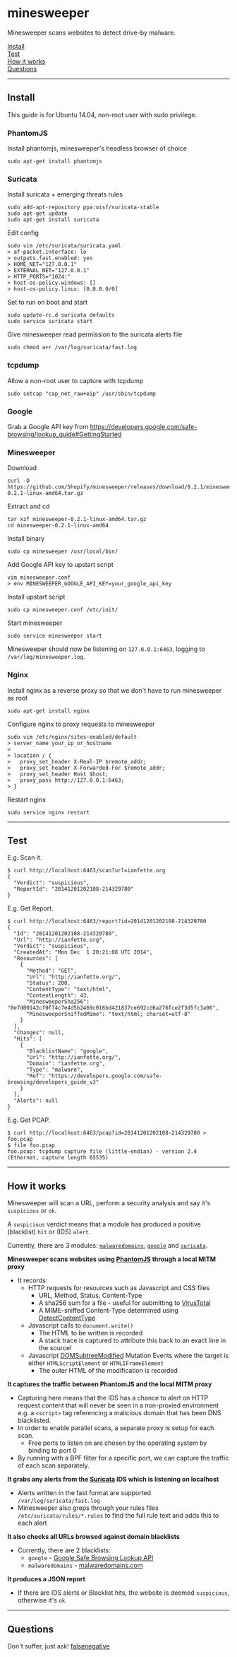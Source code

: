 minesweeper
===========

Minesweeper scans websites to detect drive-by malware.

[Install](#install)  
[Test](#test)  
[How it works](#howitworks)  
[Questions](#questions)  

----------------------------------------------------

## <a name="install"></a> Install

This guide is for Ubuntu 14.04, non-root user with sudo privilege.

### PhantomJS

Install phantomjs, minesweeper's headless browser of choice
```
sudo apt-get install phantomjs
```

### Suricata

Install suricata + emerging threats rules
```
sudo add-apt-repository ppa:oisf/suricata-stable
sudo apt-get update
sudo apt-get install suricata
```

Edit config
```
sudo vim /etc/suricata/suricata.yaml
> af-packet.interface: lo
> outputs.fast.enabled: yes
> HOME_NET="127.0.0.1"
> EXTERNAL_NET="127.0.0.1"
> HTTP_PORTS="1024:"
> host-os-policy.windows: []
> host-os-policy.linux: [0.0.0.0/0]
```

Set to run on boot and start
```
sudo update-rc.d suricata defaults
sudo service suricata start
```

Give minesweeper read permission to the suricata alerts file
```
sudo chmod a+r /var/log/suricata/fast.log
```

### tcpdump

Allow a non-root user to capture with tcpdump
```
sudo setcap "cap_net_raw+eip" /usr/sbin/tcpdump
```

### Google

Grab a Google API key from https://developers.google.com/safe-browsing/lookup_guide#GettingStarted

### Minesweeper

Download
```
curl -O https://github.com/Shopify/minesweeper/releases/download/0.2.1/minesweeper-0.2.1-linux-amd64.tar.gz
```

Extract and cd
```
tar xzf minesweeper-0.2.1-linux-amd64.tar.gz
cd minesweeper-0.2.1-linux-amd64
```

Install binary
```
sudo cp minesweeper /usr/local/bin/
```

Add Google API key to upstart script
```
vim minesweeper.conf
> env MINESWEEPER_GOOGLE_API_KEY=your_google_api_key
```

Install upstart script
```
sudo cp minesweeper.conf /etc/init/
```

Start minesweeper
```
sudo service minesweeper start
```

Minesweeper should now be listening on `127.0.0.1:6463`, logging to `/var/log/minesweeper.log`.

### Nginx

Install nginx as a reverse proxy so that we don't have to run minesweeper as root
```
sudo apt-get install nginx
```

Configure nginx to proxy requests to minesweeper
```
sudo vim /etc/nginx/sites-enabled/default
> server_name your_ip_or_hostname
>
> location / {
>   proxy_set_header X-Real-IP $remote_addr;
>   proxy_set_header X-Forwarded-For $remote_addr;
>   proxy_set_header Host $host;
>   proxy_pass http://127.0.0.1:6463;
> }
```

Restart nginx
```
sudo service nginx restart
```

----------------------------------------------------

## <a name="test"></a> Test

E.g. Scan it.
```
$ curl http://localhost:6463/scan?url=ianfette.org
{
  "Verdict": "suspicious",
  "ReportId": "20141201202108-214329780"
}
```

E.g. Get Report.
```
$ curl http://localhost:6463/report?id=20141201202108-214329780
{
  "Id": "20141201202108-214329780",
  "Url": "http://ianfette.org",
  "Verdict": "suspicious",
  "CreatedAt": "Mon Dec  1 20:21:08 UTC 2014",
  "Resources": [
    {
      "Method": "GET",
      "Url": "http://ianfette.org/",
      "Status": 200,
      "ContentType": "text/html",
      "ContentLength": 43,
      "MinesweeperSha256": "0e7d00142cf0f74c7e4d5b2469c016bd421837ce692cd6a276fce2f3d5fc3a06",
      "MinesweeperSniffedMime": "text/html; charset=utf-8"
    }
  ],
  "Changes": null,
  "Hits": [
    {
      "BlacklistName": "google",
      "Url": "http://ianfette.org/",
      "Domain": "ianfette.org",
      "Type": "malware",
      "Ref": "https://developers.google.com/safe-browsing/developers_guide_v3"
    }
  ],
  "Alerts": null
}
```

E.g. Get PCAP.
```
$ curl http://localhost:6463/pcap?id=20141201202108-214329780 > foo.pcap
$ file foo.pcap
foo.pcap: tcpdump capture file (little-endian) - version 2.4 (Ethernet, capture length 65535)
```

----------------------------------------------------

## <a name="howitworks"></a> How it works

Minesweeper will scan a URL, perform a security analysis and say it's `suspicious` or `ok`.

A `suspicious` verdict means that a module has produced a positive (blacklist) `hit` or (IDS) `alert`.

Currently, there are 3 modules: [`malwaredomains`](blacklist/malwaredomains.go), [`google`](blacklist/google.go) and [`suricata`](ids/suricata.go).

**Minesweeper scans websites using [PhantomJS](http://phantomjs.org/) through a local MITM proxy**

* It records:
  * HTTP requests for resources such as Javascript and CSS files
    * URL, Method, Status, Content-Type
    * A sha256 sum for a file - useful for submitting to [VirusTotal](https://www.virustotal.com/)
    * A MIME-sniffed Content-Type determined using [DetectContentType](http://golang.org/pkg/net/http/#DetectContentType)
  * Javascript calls to `document.write()`
    * The HTML to be written is recorded
    * A stack trace is captured to attribute this back to an exact line in the source!
  * Javascript [DOMSubtreeModified](http://www.w3.org/TR/DOM-Level-3-Events/#event-type-DOMSubtreeModified) Mutation Events where the target is either `HTMLScriptElement` or `HTMLIFrameElement`
    * The outer HTML of the modification is recorded

**It captures the traffic between PhantomJS and the local MITM proxy**
* Capturing here means that the IDS has a chance to alert on HTTP request content that will never be seen in a non-proxied environment e.g. a ```<script>``` tag referencing a malicious domain that has been DNS blacklisted.
* In order to enable parallel scans, a separate proxy is setup for each scan.
  * Free ports to listen on are chosen by the operating system by binding to port 0
* By running with a BPF filter for a specific port, we can capture the traffic of each scan separately.

**It grabs any alerts from the [Suricata](http://suricata-ids.org/) IDS which is listening on localhost**
* Alerts written in the fast format are supported `/var/log/suricata/fast.log`
* Minesweeper also greps through your rules files `/etc/suricata/rules/*.rules` to find the full rule text and adds this to each alert

**It also checks all URLs browsed against domain blacklists**
  * Currently, there are 2 blacklists:
      * ```google``` - [Google Safe Browsing Lookup API](https://developers.google.com/safe-browsing/lookup_guide)
      * ```malwaredomains``` - [malwaredomains.com](http://www.malwaredomains.com/)

**It produces a JSON report**
* If there are IDS alerts or Blacklist hits, the website is deemed `suspicious`, otherwise it's `ok`.

----------------------------------------------------

## <a name="questions"></a> Questions

Don't suffer, just ask! [falsenegative](https://github.com/falsenegative)
